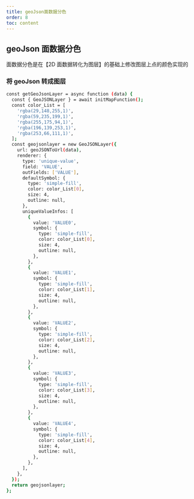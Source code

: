 ```yaml
---
title: geoJson面数据分色
order: 8
toc: content
---
```


<!--
 * @Descripttion:
 * @Date: 2022-05-29 23:06:30
 * @LastEditTime: 2022-06-14 10:03:17
-->

## geoJson 面数据分色

面数据分色是在【2D 面数据转化为图层】的基础上修改图层上点的颜色实现的

### 将 geoJson 转成图层

```bash
const getGeoJsonLayer = async function (data) {
  const { GeoJSONLayer } = await initMapFunction();
  const color_List = [
    'rgba(29,148,255,1)',
    'rgba(59,235,199,1)',
    'rgba(255,175,94,1)',
    'rgba(196,139,253,1)',
    'rgba(253,66,111,1)',
  ];
  const geojsonlayer = new GeoJSONLayer({
    url: geoJSONToUrl(data),
    renderer: {
      type: 'unique-value',
      field: 'VALUE',
      outFields: ['VALUE'],
      defaultSymbol: {
        type: 'simple-fill',
        color: color_List[0],
        size: 4,
        outline: null,
      },
      uniqueValueInfos: [
        {
          value: 'VALUE0',
          symbol: {
            type: 'simple-fill',
            color: color_List[0],
            size: 4,
            outline: null,
          },
        },
        {
          value: 'VALUE1',
          symbol: {
            type: 'simple-fill',
            color: color_List[1],
            size: 4,
            outline: null,
          },
        },
        {
          value: 'VALUE2',
          symbol: {
            type: 'simple-fill',
            color: color_List[2],
            size: 4,
            outline: null,
          },
        },
        {
          value: 'VALUE3',
          symbol: {
            type: 'simple-fill',
            color: color_List[3],
            size: 4,
            outline: null,
          },
        },
        {
          value: 'VALUE4',
          symbol: {
            type: 'simple-fill',
            color: color_List[4],
            size: 4,
            outline: null,
          },
        },
      ],
    },
  });
  return geojsonlayer;
};
```

<code src="@/components/frontend/visualization/ArcgisForJS/colorSeparationPolygon/index.jsx" compact="true" desc="移动或缩放地图展示地图信息"></code>
